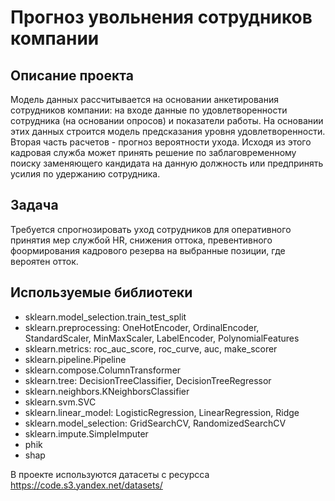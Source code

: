 # Прогноз увольнения сотрудников компании
## Описание проекта

Модель данных рассчитывается на основании анкетирования сотрудников компании: на входе данные по удовлетворенности сотрудника (на основании опросов) и показатели работы. На основании этих данных строится модель предсказания уровня удовлетворенности. Вторая часть расчетов - прогноз вероятности ухода. Исходя из этого кадровая служба может принять решение по заблаговременному поиску заменяющего кандидата на данную должность или предпринять усилия по удержанию сотрудника.

## Задача
Требуется спрогнозировать уход сотрудников для оперативного принятия мер службой HR, снижения оттока, превентивного фоормирования кадрового резерва на выбранные позиции, где вероятен отток. 

## Используемые библиотеки
- sklearn.model_selection.train_test_split
- sklearn.preprocessing: OneHotEncoder, OrdinalEncoder, StandardScaler, MinMaxScaler, LabelEncoder, PolynomialFeatures
- sklearn.metrics: roc_auc_score, roc_curve, auc, make_scorer
- sklearn.pipeline.Pipeline
- sklearn.compose.ColumnTransformer
- sklearn.tree: DecisionTreeClassifier, DecisionTreeRegressor
- sklearn.neighbors.KNeighborsClassifier
- sklearn.svm.SVC
- sklearn.linear_model: LogisticRegression, LinearRegression, Ridge
- sklearn.model_selection: GridSearchCV, RandomizedSearchCV
- sklearn.impute.SimpleImputer 
- phik
- shap

В проекте используются датасеты с ресурсса https://code.s3.yandex.net/datasets/
